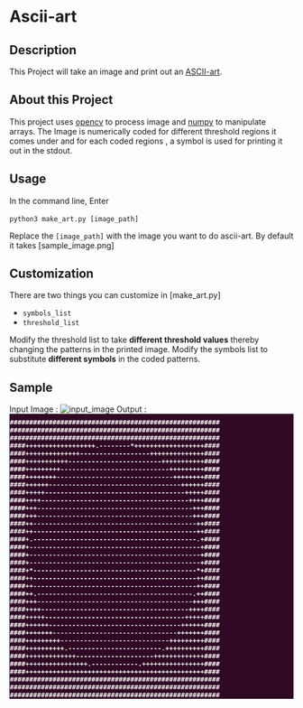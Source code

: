 # Ascii-art

## Description
This Project will take an image and print out an [ASCII-art](https://en.wikipedia.org/wiki/ASCII_art).

## About this Project
This project uses [opencv](https://www.opencv.org) to process image and [numpy](https://numpy.org) to manipulate arrays. The Image is numerically coded for different threshold regions it comes under and for each coded regions , a symbol is used for printing it out in the stdout.

## Usage
In the command line, Enter

`python3 make_art.py [image_path]`

Replace the `[image_path]` with the image you want to do ascii-art. By default it takes [sample_image.png]

## Customization
There are two things you can customize in [make_art.py]

* `symbols_list`
* `threshold_list`

Modify the threshold list to take **different threshold values** thereby changing the patterns in the printed image.
Modify the symbols list to substitute **different symbols** in the coded patterns.

## Sample
Input Image :
![input_image](sample_image.jpg)
Output :
![output_image](sample_output.png)